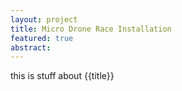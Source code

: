 ```yaml
---
layout: project
title: Micro Drone Race Installation
featured: true
abstract:
---
```


this is stuff about {{title}}
